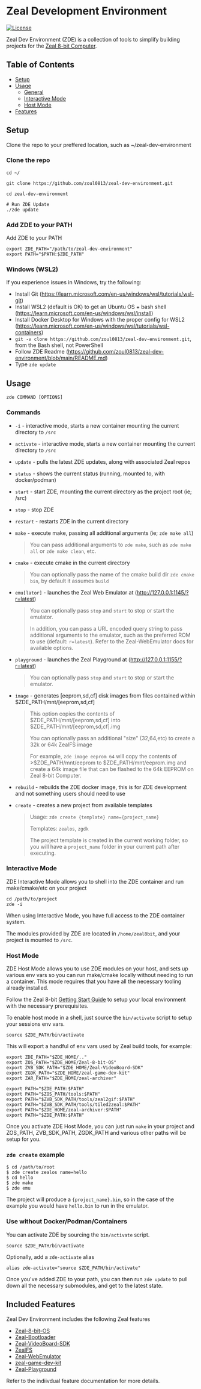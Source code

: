 # Zeal Development Environment

[![License](https://img.shields.io/badge/License-Apache_2.0-blue.svg)](https://www.apache.org/licenses/LICENSE-2.0)

Zeal Dev Environment (ZDE) is a collection of tools to simplify building projects for the [Zeal 8-bit Computer](https://zeal8bit.com/).

## Table of Contents

- [Setup](#setup)
- [Usage](#usage)
  - [General](#usage)
  - [Interactive Mode](#interactive-mode)
  - [Host Mode](#host-mode)
- [Features](#included-features)

## Setup

Clone the repo to your preffered location, such as ~/zeal-dev-environment

### Clone the repo

```shell
cd ~/

git clone https://github.com/zoul0813/zeal-dev-environment.git

cd zeal-dev-environment

# Run ZDE Update
./zde update
```

### Add ZDE to your PATH

Add ZDE to your PATH

```shell
export ZDE_PATH="/path/to/zeal-dev-environment"
export PATH="$PATH:$ZDE_PATH"
```

### Windows (WSL2)

If you experience issues in Windows, try the following:

* Install Git (https://learn.microsoft.com/en-us/windows/wsl/tutorials/wsl-git)
* Install WSL2 (default is OK) to get an Ubuntu OS + bash shell (https://learn.microsoft.com/en-us/windows/wsl/install)
* Install Docker Desktop for Windows with the proper config for WSL2 (https://learn.microsoft.com/en-us/windows/wsl/tutorials/wsl-containers)
* `git -v clone https://github.com/zoul0813/zeal-dev-environment.git`, from the Bash shell, not PowerShell
* Follow ZDE Readme (https://github.com/zoul0813/zeal-dev-environment/blob/main/README.md)
* Type `zde update`

## Usage

```shell
zde COMMAND [OPTIONS]
```

### Commands

* `-i` - interactive mode, starts a new container mounting the current directory to `/src`

* `activate` - interactive mode, starts a new container mounting the current directory to `/src`

* `update` - pulls the latest ZDE updates, along with associated Zeal repos

* `status` - shows the current status (running, mounted to, with docker/podman)

* `start` - start ZDE, mounting the current directory as the project root (ie; /src)

* `stop` - stop ZDE

* `restart` - restarts ZDE in the current directory

* `make` - execute make, passing all additional arguments (ie; `zde make all`)

  > You can pass additional arguments to `zde make`, such as `zde make all` or `zde make clean`, etc.

* `cmake` - execute cmake in the current directory

  > You can optionally pass the name of the cmake build dir `zde cmake bin`, by default it assumes `build`

* `emu[lator]` - launches the Zeal Web Emulator at (http://127.0.0.1:1145/?r=latest)

  > You can optionally pass `stop` and `start` to stop or start the emulator.
  >
  > In addition, you can pass a URL encoded query string to pass additional arguments to the emulator,
  > such as the preferred ROM to use (default: `r=latest`).  Refer to the Zeal-WebEmulator docs for
  > available options.

* `playground` - launches the Zeal Playground at (http://127.0.0.1:1155/?r=latest)

  > You can optionally pass `stop` and `start` to stop or start the emulator.

* `image` - generates [eeprom,sd,cf] disk images from files contained within $ZDE_PATH/mnt/[eeprom,sd,cf]

  > This option copies the contents of $ZDE_PATH/mnt/[eeprom,sd,cf] into $ZDE_PATH/mnt/[eeprom,sd,cf].img
  >
  > You can optionally pass an additional "size" (32,64,etc) to create a 32k or 64k ZealFS image
  >
  > For example, `zde image eeprom 64` will copy the contents of >$ZDE_PATH/mnt/eeprom to
  > $ZDE_PATH/mnt/eeprom.img and create a 64k image file that can be flashed to the 64k EEPROM on Zeal 8-bit Computer.

* `rebuild` - rebuilds the ZDE docker image, this is for ZDE development and not something users should need to use

* `create` - creates a new project from available templates

  > Usage: `zde create {template} name={project_name}`
  >
  > Templates: `zealos`, `zgdk`
  >
  > The project template is created in the current working folder, so you will have a `project_name` folder in
  > your current path after executing.

### Interactive Mode

ZDE Interactive Mode allows you to shell into the ZDE container and run make/cmake/etc on your project

```shell
cd /path/to/project
zde -i
```

When using Interactive Mode, you have full access to the ZDE container system.

The modules provided by ZDE are located in `/home/zeal8bit`, and your project is mounted to `/src`.

### Host Mode

ZDE Host Mode allows you to use ZDE modules on your host, and sets up various env vars so you can run make/cmake
locally without needing to run a container.  This mode requires that you have all the necessary tooling already installed.

Follow the Zeal 8-bit [Getting Start Guide](https://github.com/Zeal8bit/Zeal-8-bit-OS/?tab=readme-ov-file#getting-started) to
setup your local environment with the necessary prerequisites.


To enable host mode in a shell, just source the `bin/activate` script
to setup your sessions env vars.

```shell
source $ZDE_PATH/bin/activate
```

This will export a handful of env vars used by Zeal build tools,
for example:

```shell
export ZDE_PATH="$ZDE_HOME/.."
export ZOS_PATH="$ZDE_HOME/Zeal-8-bit-OS"
export ZVB_SDK_PATH="$ZDE_HOME/Zeal-VideoBoard-SDK"
export ZGDK_PATH="$ZDE_HOME/zeal-game-dev-kit"
export ZAR_PATH="$ZDE_HOME/zeal-archiver"

export PATH="$ZDE_PATH:$PATH"
export PATH="$ZOS_PATH/tools:$PATH"
export PATH="$ZVB_SDK_PATH/tools/zeal2gif:$PATH"
export PATH="$ZVB_SDK_PATH/tools/tiled2zeal:$PATH"
export PATH="$ZDE_HOME/zeal-archiver:$PATH"
export PATH="$ZDE_PATH:$PATH"
```

Once you activate ZDE Host Mode, you can just run `make` in your project and ZOS_PATH, ZVB_SDK_PATH, ZGDK_PATH and
various other paths will be setup for you.

### `zde create` example
  ```shell
  $ cd /path/to/root
  $ zde create zealos name=hello
  $ cd hello
  $ zde make
  $ zde emu
  ```
  The project will produce a `{project_name}.bin`, so in the case of the example you would have `hello.bin`
  to run in the emulator.

### Use without Docker/Podman/Containers

You can activate ZDE by sourcing the `bin/activate` script.

```shell
source $ZDE_PATH/bin/activate
```

Optionally, add a `zde-activate` alias

```shell
alias zde-activate="source $ZDE_PATH/bin/activate"
```

Once you've added ZDE to your path, you can then run `zde update` to
pull down all the necessary submodules, and get to the latest state.

## Included Features

Zeal Dev Environment includes the following Zeal features

* [Zeal-8-bit-OS](home/Zeal-8-bit-OS)
* [Zeal-Bootloader](home/Zeal-Bootloader)
* [Zeal-VideoBoard-SDK](home/Zeal-VideoBoard-SDK)
* [ZealFS](home/ZealFS)
* [Zeal-WebEmulator](home/Zeal-WebEmulator)
* [zeal-game-dev-kit](home/zeal-game-dev-kit)
* [Zeal-Playground](home/Zeal-Playground)

Refer to the indiivdual feature documentation for more details.
